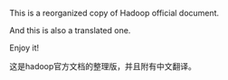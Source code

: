 This is a reorganized copy of Hadoop official document.

And this is also a translated one.

Enjoy it!

这是hadoop官方文档的整理版，并且附有中文翻译。